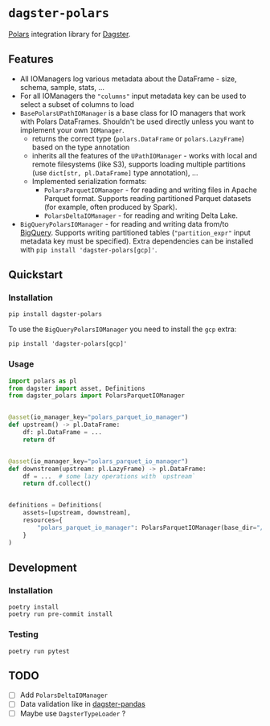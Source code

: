 # `dagster-polars`

[Polars](https://github.com/pola-rs/polars) integration library for [Dagster](https://github.com/dagster-io/dagster).

## Features
 - All IOManagers log various metadata about the DataFrame - size, schema, sample, stats, ...
 - For all IOManagers the `"columns"` input metadata key can be used to select a subset of columns to load
 - `BasePolarsUPathIOManager` is a base class for IO managers that work with Polars DataFrames. Shouldn't be used directly unless you want to implement your own `IOManager`.
   - returns the correct type (`polars.DataFrame` or `polars.LazyFrame`) based on the type annotation
   - inherits all the features of the `UPathIOManager` - works with local and remote filesystems (like S3),
       supports loading multiple partitions (use `dict[str, pl.DataFrame]` type annotation), ...
   - Implemented serialization formats:
     - `PolarsParquetIOManager` - for reading and writing files in Apache Parquet format. Supports reading partitioned Parquet datasets (for example, often produced by Spark).
     - `PolarsDeltaIOManager` - for reading and writing Delta Lake.
 - `BigQueryPolarsIOManager` - for reading and writing data from/to [BigQuery](https://cloud.google.com/bigquery). Supports writing partitioned tables (`"partition_expr"` input metadata key must be specified). Extra dependencies can be installed with `pip install 'dagster-polars[gcp]'`.

## Quickstart

### Installation

```shell
pip install dagster-polars
```

To use the `BigQueryPolarsIOManager` you need to install the `gcp` extra:
```shell
pip install 'dagster-polars[gcp]'
```


### Usage
```python
import polars as pl
from dagster import asset, Definitions
from dagster_polars import PolarsParquetIOManager


@asset(io_manager_key="polars_parquet_io_manager")
def upstream() -> pl.DataFrame:
    df: pl.DataFrame = ...
    return df


@asset(io_manager_key="polars_parquet_io_manager")
def downstream(upstream: pl.LazyFrame) -> pl.DataFrame:
    df = ...  # some lazy operations with `upstream`
    return df.collect()


definitions = Definitions(
    assets=[upstream, downstream],
    resources={
        "polars_parquet_io_manager": PolarsParquetIOManager(base_dir="/remote/or/local/path")
    }
)
```

## Development

### Installation
```shell
poetry install
poetry run pre-commit install
```

### Testing
```shell
poetry run pytest
```

## TODO
 - [ ] Add `PolarsDeltaIOManager`
 - [ ] Data validation like in [dagster-pandas](https://docs.dagster.io/integrations/pandas#validating-pandas-dataframes-with-dagster-types)
 - [ ] Maybe use `DagsterTypeLoader` ?
